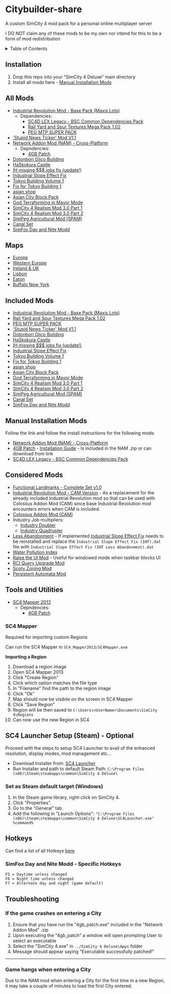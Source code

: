 # Citybuilder-share
A custom SimCity 4 mod pack for a personal online multiplayer server

I DO NOT claim any of these mods to be my own nor intend for this to be a form of mod redistribution

<!-- TABLE OF CONTENTS -->
<details>
  <summary>Table of Contents</summary>
  <ol>
    <li>
      <a href="#installation">Installation</a>
    </li>
    <li>
      <a href="#all-mods">All Mods</a>
    </li>
    <li>
      <a href="#maps">Maps</a>
    </li>
    <li>
      <a href="#included-mods">Included Mods</a>
    </li>
    <li>
      <a href="#manual-installation-mods">Manual Installation Mods</a>
    </li>
    <li>
      <a href="#considered-mods">Considered Mods</a>
    </li>
    <li>
      <a href="#tools-and-utilities">Tools and Utilities</a>
    </li>
    <li>
      <a href="#sc4-launcher-setup-steam">SC4 Launcher Setup (Steam)</a>
    </li>
    <li>
      <a href="#hotkeys">Hotkeys</a>
    </li>
    <li>
      <a href="#troubleshooting">Troubleshooting</a>
    </li>
  </ol>
</details>

## Installation
1. Drop this repo into your "SimCity 4 Deluxe" main directory
2. Install all mods here - [Manual Installation Mods](#manual-installation-mods)

## All Mods

- [Industrial Revolution Mod - Base Pack (Maxis Lots)](https://community.simtropolis.com/files/file/28268-industrial-revolution-mod-base-pack-maxis-lots/)
  - Dependencies:
    - [SC4D LEX Legacy - BSC Common Dependencies Pack](https://sc4evermore.com/index.php/downloads/download/22-dependencies/3-sc4d-lex-legacy-bsc-common-dependencies-pack)
    - [Rail Yard and Spur Textures Mega Pack 1.02](https://community.simtropolis.com/files/file/22325-rail-yard-and-spur-mega-pak-1-version-2/)
    - [PEG MTP SUPER PACK](https://community.simtropolis.com/files/file/20966-peg-mtp-super-pack/)
- ['Stupid News Ticker' Mod V1.1](https://community.simtropolis.com/files/file/21323-stupid-news-ticker-mod-v11/)
- [Network Addon Mod (NAM) - Cross-Platform](https://community.simtropolis.com/files/file/26793-network-addon-mod-nam-cross-platform/)
  - Depndencies:
    - [4GB Patch](https://ntcore.com/?page_id=371)
- [Dotonbori Glico Building](https://community.simtropolis.com/files/file/29869-dotonbori-glico-building/?sort=newest&tab=reviews#review-523047)
- [HaSkokura Castle](https://community.simtropolis.com/files/file/2311-haskokuracastle/)
- [IH missing $$$ jobs fix (update!)](https://community.simtropolis.com/files/file/22771-ih-missing-jobs-fix-update/)
- [Industrial Slope Effect Fix](https://community.simtropolis.com/files/file/35179-industrial-slope-effect-fix/)
- [Tokyo Building Volume 1](https://community.simtropolis.com/files/file/29128-tokyo-building-volume-1/)
- [Fix for Tokyo Building 1](https://community.simtropolis.com/files/file/34114-fix-for-tokyo-building-1/)
- [asian shop](https://community.simtropolis.com/files/file/19975-asian-shop/?tab=comments#comment-509677)
- [Asian City Block Pack](https://community.simtropolis.com/files/file/16362-asian-city-block-pack/?page=3&tab=comments#comment-439845)
- [God Terraforming in Mayor Mode](https://community.simtropolis.com/files/file/20092-god-terraforming-in-mayor-mode/)
- [SimCity 4 Realism Mod 3.0 Part 1](https://community.simtropolis.com/files/file/24227-simcity-4-realism-mod-30-part-1/)
- [SimCity 4 Realism Mod 3.0 Part 2](https://community.simtropolis.com/files/file/24228-simcity-4-realism-mod-30-part-2/)
- [SimPeg Agricultural Mod (SPAM)](https://community.simtropolis.com/files/file/26080-simpeg-agricultural-mod-spam)
- [Canal Set](https://community.simtropolis.com/files/file/11466-canal-set/)
- [SimFox Day and Nite Modd](https://community.simtropolis.com/files/file/23089-simfox-day-and-nite-modd/)
 
## Maps

- [Europe](https://community.simtropolis.com/files/file/5336-europe/)
- [Western Europe](https://community.simtropolis.com/files/file/32196-western-europe/)
- [Ireland & UK](https://community.simtropolis.com/files/file/15081-big-uk-map/)
- [Lisbon](https://community.simtropolis.com/files/file/27357-lisbon-capital-of-portugal/)
- [Eaton](https://community.simtropolis.com/files/file/5315-eaton/)
- [Buffalo New York](https://community.simtropolis.com/files/file/5368-buffalo-new-york/)

## Included Mods

- [Industrial Revolution Mod - Base Pack (Maxis Lots)](https://community.simtropolis.com/files/file/28268-industrial-revolution-mod-base-pack-maxis-lots/)
- [Rail Yard and Spur Textures Mega Pack 1.02](https://community.simtropolis.com/files/file/22325-rail-yard-and-spur-mega-pak-1-version-2/)
- [PEG MTP SUPER PACK](https://community.simtropolis.com/files/file/20966-peg-mtp-super-pack/)
- ['Stupid News Ticker' Mod V1.1](https://community.simtropolis.com/files/file/21323-stupid-news-ticker-mod-v11/)
- [Dotonbori Glico Building](https://community.simtropolis.com/files/file/29869-dotonbori-glico-building/?sort=newest&tab=reviews#review-523047)
- [HaSkokura Castle](https://community.simtropolis.com/files/file/2311-haskokuracastle/)
- [IH missing $$$ jobs fix (update!)](https://community.simtropolis.com/files/file/22771-ih-missing-jobs-fix-update/)
- [Industrial Slope Effect Fix](https://community.simtropolis.com/files/file/35179-industrial-slope-effect-fix/)
- [Tokyo Building Volume 1](https://community.simtropolis.com/files/file/29128-tokyo-building-volume-1/)
- [Fix for Tokyo Building 1](https://community.simtropolis.com/files/file/34114-fix-for-tokyo-building-1/)
- [asian shop](https://community.simtropolis.com/files/file/19975-asian-shop/?tab=comments#comment-509677)
- [Asian City Block Pack](https://community.simtropolis.com/files/file/16362-asian-city-block-pack/?page=3&tab=comments#comment-439845)
- [God Terraforming in Mayor Mode](https://community.simtropolis.com/files/file/20092-god-terraforming-in-mayor-mode/)
- [SimCity 4 Realism Mod 3.0 Part 1](https://community.simtropolis.com/files/file/24227-simcity-4-realism-mod-30-part-1/)
- [SimCity 4 Realism Mod 3.0 Part 2](https://community.simtropolis.com/files/file/24228-simcity-4-realism-mod-30-part-2/)
- [SimPeg Agricultural Mod (SPAM)](https://community.simtropolis.com/files/file/26080-simpeg-agricultural-mod-spam)
- [Canal Set](https://community.simtropolis.com/files/file/11466-canal-set/)
- [SimFox Day and Nite Modd](https://community.simtropolis.com/files/file/23089-simfox-day-and-nite-modd/)

## Manual Installation Mods

Follow the link and follow the install instructions for the following mods:
- [Network Addon Mod (NAM) - Cross-Platform](https://community.simtropolis.com/files/file/26793-network-addon-mod-nam-cross-platform/)
- [4GB Patch](https://ntcore.com/?page_id=371) - [Installation Guide](#if-the-game-crashes-on-entering-a-city) - Is included in the NAM .zip or can download from link 
- [SC4D LEX Legacy - BSC Common Dependencies Pack](https://sc4evermore.com/index.php/downloads/download/22-dependencies/3-sc4d-lex-legacy-bsc-common-dependencies-pack)

## Considered Mods

- [Functional Landmarks - Complete Set v1.0](https://community.simtropolis.com/files/file/21340-functional-landmarks-complete-set-v10/)
- [Industrial Revolution Mod - CAM Version](https://community.simtropolis.com/files/file/29669-industrial-revolution-mod-cam-version/) - As a replacement for the already included Industrial Revolution mod so that can be used with Colossus Addon Mod (CAM) since base Industrial Revolution mod encounters errors when CAM is included.
- [Colossus Addon Mod (CAM)](https://community.simtropolis.com/files/file/30956-colossus-addon-mod-cam/)
- Industry Job multipliers:
  - [Industry Doubler](https://community.simtropolis.com/files/file/15758-industry-doubler/)
  - [Industry Quadrupler](https://community.simtropolis.com/files/file/21293-industry-quadrupler/)
- [Less Abandonment](https://community.simtropolis.com/files/file/14931-less-abandonment/) - If implemented [Industrial Slope Effect Fix](https://community.simtropolis.com/files/file/35179-industrial-slope-effect-fix/) needs to be reinstalled and replace the `Industrial Slope Effect Fix (IHT).dat` file with `Industrial Slope Effect Fix (IHT Less Abandonment).dat`
- [Water Pollution Index](https://community.simtropolis.com/files/file/35581-water-pollution-index/)
- [Raise the UI Mod](https://community.simtropolis.com/files/file/23771-raise-the-ui-mod/) - Useful for windowed mode when taskbar blocks UI
- [RCI Query Upgrade Mod](https://community.simtropolis.com/files/file/4243-rci-query-upgrade-mod/)
- [Scoty Zoning Mod](https://community.simtropolis.com/files/file/33590-scoty-zoning-mod/)
- [Persistent Automata Mod](https://community.simtropolis.com/files/file/23362-persistent-automata-mod/)

## Tools and Utilities

- [SC4 Mapper 2013](https://www.sc4evermore.com/index.php/downloads/download/28-mapping-and-terrain-tools/15-sc4-mapper)
  - Depndencies:
    - [4GB Patch](https://ntcore.com/?page_id=371)

### SC4 Mapper

Required for importing custom Regions

Can run the SC4 Mapper in `SC4_Mapper2013/SC4Mapper.exe`

**Importing a Region**
1. Download a region image
2. Open SC4 Mapper 2013
3. Click "Create Region"
4. Click which option matches the file type
5. In "Filename" find the path to the region image
6. Click "Ok"
7. Map should now be visibile on the screen in SC4 Mapper
8. Click "Save Region"
9. Region will be then saved to `C:\Users\<UserName>\Documents\SimCity 4\Regions`
10. Can now use the new Region in SC4

<h2 id="sc4-launcher-setup-steam">SC4 Launcher Setup (Steam) - Optional</h3>

Proceed with the steps to setup SC4 Launcher to avail of the enhanced resolution, display modes, mod management etc...

- Download Installer from: [SC4 Launcher](https://community.simtropolis.com/files/file/28544-sc4-launcher/)
- Run Installer and path to default Steam Path: `C:\Program Files (x86)\Steam\steamapps\common\SimCity 4 Deluxe\`

### Set as Steam default target (Windows)

1. In the Steam game library, right-click on SimCity 4.
2. Click "Properties".
3. Go to the "General" tab.
4. Add the following in "Launch Options": `"C:\Program Files (x86)\Steam\steamapps\common\SimCity 4 Deluxe\SC4Launcher.exe" %command%`

## Hotkeys
Can find a list of all Hotkeys [here](https://community.simtropolis.com/omnibus/simcity-4/reference/hotkeys-used-in-simcity-4-r363/)

### SimFox Day and Nite Modd - Specific Hotkeys

```
F5 = Daytime unless changed
F6 = Night time unless changed
F7 = Alternate day and night (game default)
```

## Troubleshooting
### If the game crashes on entering a City

1. Ensure that you have run the "4gb_patch.exe" included in the "Network Addon Mod" .zip
2. Upon executing the "4gb_patch" a window will open prompting User to select an executable
3. Select the "SimCity 4.exe" in `../SimCity 4 Deluxe\Apps` folder
4. Message should appear saying "Executable successfully patched!"

---

### Game hangs when entering a City

Due to the NAM mod when entering a City for the first time in a new Region, it may take a couple of minutes to load the first City entered.
